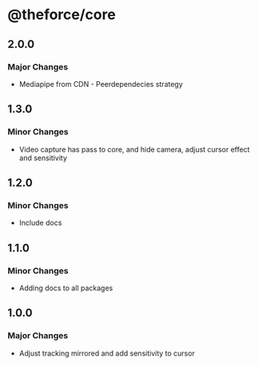 # @theforce/core

## 2.0.0

### Major Changes

- Mediapipe from CDN - Peerdependecies strategy

## 1.3.0

### Minor Changes

- Video capture has pass to core, and hide camera, adjust cursor effect and sensitivity

## 1.2.0

### Minor Changes

- Include docs

## 1.1.0

### Minor Changes

- Adding docs to all packages

## 1.0.0

### Major Changes

- Adjust tracking mirrored and add sensitivity to cursor
